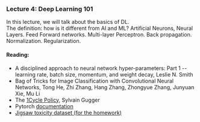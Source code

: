 ### Lecture 4: Deep Learning 101
In this lecture, we will talk about the basics of DL.  
The definition: how is it different from AI and ML? Artificial Neurons, Neural Layers. Feed Forward networks. Multi-layer Perceptron. Back propagation. Normalization. Regularization.

#### Reading:
-  A disciplined approach to neural network hyper-parameters: Part 1 -- learning rate, batch size, momentum, and weight decay, Leslie N. Smith  
-  Bag of Tricks for Image Classification with Convolutional Neural Networks, Tong He, Zhi Zhang, Hang Zhang, Zhongyue Zhang, Junyuan Xie, Mu Li  
-  The [1Cycle Policy](https://sgugger.github.io/the-1cycle-policy.html), Sylvain Gugger  
-  Pytorch [documentation](https://pytorch.org/docs/stable/index.html ) 
-  [Jigsaw toxicity dataset (for the homework)](https://huggingface.co/datasets/jigsaw_toxicity_pred)
